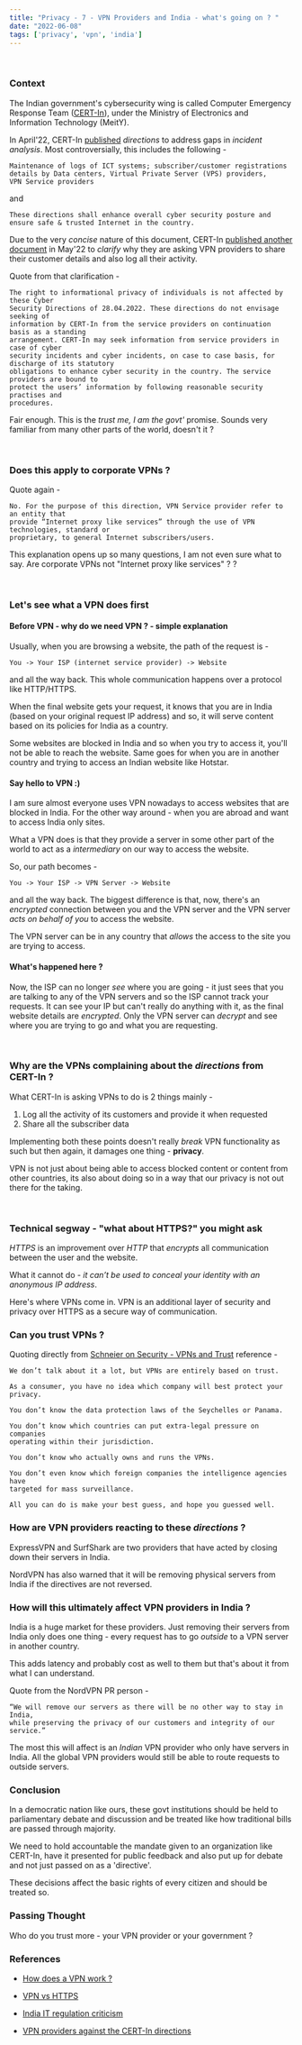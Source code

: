 ```yaml
---
title: "Privacy - 7 - VPN Providers and India - what's going on ? "
date: "2022-06-08"
tags: ['privacy', 'vpn', 'india']
---
```

<br />

### Context

The Indian government's cybersecurity wing is called Computer Emergency Response Team (<a href="https://cert-in.org.in/" target="_blank">CERT-In</a>), under the Ministry of Electronics and Information Technology (MeitY).

In April'22, CERT-In <a href="https://www.pib.gov.in/PressReleasePage.aspx?PRID=1820904" target="_blank">published</a> _directions_ to address gaps in _incident analysis_.  Most controversially, this includes the following - 

    Maintenance of logs of ICT systems; subscriber/customer registrations 
    details by Data centers, Virtual Private Server (VPS) providers, 
    VPN Service providers

and

    These directions shall enhance overall cyber security posture and 
    ensure safe & trusted Internet in the country.

Due to the very _concise_ nature of this document, CERT-In <a href="https://www.cert-in.org.in/PDF/FAQs_on_CyberSecurityDirections_May2022.pdf" target="_blank">published another document</a> in May'22 to _clarify_ why they are asking VPN providers to share their customer details and also log all their activity.

Quote from that clarification -

    The right to informational privacy of individuals is not affected by these Cyber
    Security Directions of 28.04.2022. These directions do not envisage seeking of
    information by CERT-In from the service providers on continuation basis as a standing
    arrangement. CERT-In may seek information from service providers in case of cyber
    security incidents and cyber incidents, on case to case basis, for discharge of its statutory
    obligations to enhance cyber security in the country. The service providers are bound to
    protect the users’ information by following reasonable security practises and
    procedures.

Fair enough. This is the _trust me, I am the govt'_ promise. Sounds very familiar from many other parts of the world, doesn't it ?    

<br />

### Does this apply to corporate VPNs ? 

Quote again -

    No. For the purpose of this direction, VPN Service provider refer to an entity that
    provide “Internet proxy like services” through the use of VPN technologies, standard or
    proprietary, to general Internet subscribers/users.

This explanation opens up so many questions, I am not even sure what to say. Are corporate VPNs not "Internet proxy like services" ? ?   

<br />

### Let's see what a VPN does first

#### Before VPN - why do we need VPN ? - simple explanation

Usually, when you are browsing a website, the path of the request is -

    You -> Your ISP (internet service provider) -> Website

and all the way back. This whole communication happens over a protocol like HTTP/HTTPS.  

When the final website gets your request, it knows that you are in India (based on your original request IP address) and so, it will serve content based on its policies for India as a country.

Some websites are blocked in India and so when you try to access it, you'll not be able to reach the website.  Same goes for when you are in another country and trying to access an Indian website like Hotstar.

#### Say hello to VPN :)

I am sure almost everyone uses VPN nowadays to access websites that are blocked in India. For the other way around - when you are abroad and want to access India only sites.

What a VPN does is that they provide a server in some other part of the world to act as a _intermediary_ on our way to access the website.

So, our path becomes -

    You -> Your ISP -> VPN Server -> Website

and all the way back.  The biggest difference is that, now, there's an _encrypted_ connection between you and the VPN server and the VPN server _acts on behalf of you_ to access the website.

The VPN server can be in any country that _allows_ the access to the site you are trying to access.

#### What's happened here ? 

Now, the ISP can no longer _see_ where you are going - it just sees that you are talking to any of the VPN servers and so the ISP cannot track your requests. It can see your IP but can't really do anything with it, as the final website
details are _encrypted_. Only the VPN server can _decrypt_ and see where you are trying to go and what you are requesting.

<br />

### Why are the VPNs complaining about the _directions_ from CERT-In ?

What CERT-In is asking VPNs to do is 2 things mainly -

1. Log all the activity of its customers and provide it when requested
2. Share all the subscriber data 

Implementing both these points doesn't really _break_ VPN functionality as such but then again, it damages one thing - **privacy**.

VPN is not just about being able to access blocked content or content from other countries, its also about doing so in a way that our privacy is not out there for the taking.

<br />

### Technical segway - "what about HTTPS?" you might ask

_HTTPS_ is an improvement over _HTTP_ that _encrypts_ all communication between the user and the website.

What it cannot do - _it can’t be used to conceal your identity with an anonymous IP address_.

Here's where VPNs come in. VPN is an additional layer of security and privacy over HTTPS as a secure way of communication.

### Can you trust VPNs ? 

Quoting directly from <a href="https://www.schneier.com/blog/archives/2021/06/vpns-and-trust.html" target="_blank">Schneier on Security - VPNs and Trust</a> reference -

    We don’t talk about it a lot, but VPNs are entirely based on trust. 
    
    As a consumer, you have no idea which company will best protect your privacy.

    You don’t know the data protection laws of the Seychelles or Panama.

    You don’t know which countries can put extra-legal pressure on companies 
    operating within their jurisdiction. 

    You don’t know who actually owns and runs the VPNs.

    You don’t even know which foreign companies the intelligence agencies have 
    targeted for mass surveillance.

    All you can do is make your best guess, and hope you guessed well.

### How are VPN providers reacting to these _directions_ ? 

ExpressVPN and SurfShark are two providers that have acted by closing down their servers in India.   

NordVPN has also warned that it will be removing physical servers from India if the directives are not reversed.

### How will this ultimately affect VPN providers in India ?

India is a huge market for these providers. Just removing their servers from India only does one thing - every request has to go _outside_ to a VPN server in another country.

This adds latency and probably cost as well to them but that's about it from what I can understand.

Quote from the NordVPN PR person -

    “We will remove our servers as there will be no other way to stay in India,
    while preserving the privacy of our customers and integrity of our service.”

The most this will affect is an _Indian_ VPN provider who only have servers in India.  All the global VPN providers would still be able to route requests to outside servers.

### Conclusion

In a democratic nation like ours, these govt institutions should be held to parliamentary debate and discussion and be treated like how traditional bills are passed through majority.

We need to hold accountable the mandate given to an organization like CERT-In, have it presented for public feedback and also put up for debate and not just passed on as a 'directive'.

These decisions affect the basic rights of every citizen and should be treated so.

### Passing Thought

Who do you trust more - your VPN provider or your government ?

### References

- <a href="https://kinsta.com/blog/how-does-a-vpn-work/" target="_blank">How does a VPN work ?</a>

- <a href="https://www.purevpn.com/blog/https-vs-vpn/" target="_blank">VPN vs HTTPS</a>

- <a href="https://www.theregister.com/2022/06/08/india_it_regulation_criticism/" target="_blank">India IT regulation criticism</a>
 
- <a href="https://www.moneycontrol.com/news/business/vpn-service-providers-slam-cert-in-directions-on-maintaining-logs-8480081.html" target="_blank">VPN providers against the CERT-In directions</a>
